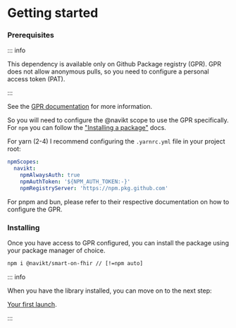 # Getting started

### Prerequisites

::: info

This dependency is available only on Github Package registry (GPR). GPR does not allow anonymous pulls, so you need to
configure a personal access token (PAT).

:::

See the
[GPR documentation](https://docs.github.com/en/packages/working-with-a-github-packages-registry/working-with-the-npm-registry#authenticating-to-github-packages)
for more information.

So you will need to configure the @navikt scope to use the GPR specifically. For `npm` you can follow the
["Installing a package"](https://docs.github.com/en/packages/working-with-a-github-packages-registry/working-with-the-npm-registry#installing-a-package)
docs.

For yarn (2-4) I recommend configuring the `.yarnrc.yml` file in your project root:

```yaml
npmScopes:
  navikt:
    npmAlwaysAuth: true
    npmAuthToken: '${NPM_AUTH_TOKEN:-}'
    npmRegistryServer: 'https://npm.pkg.github.com'
```

For pnpm and bun, please refer to their respective documentation on how to configure the GPR.

### Installing

Once you have access to GPR configured, you can install the package using your package manager of choice.

```sh
npm i @navikt/smart-on-fhir // [!=npm auto]
```

::: info

When you have the library installed, you can move on to the next step:

[Your first launch](./your-first-launch.md).

:::
